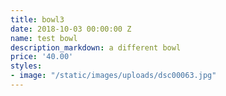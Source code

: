 ```yaml
---
title: bowl3
date: 2018-10-03 00:00:00 Z
name: test bowl
description_markdown: a different bowl
price: '40.00'
styles:
- image: "/static/images/uploads/dsc00063.jpg"
---
```


